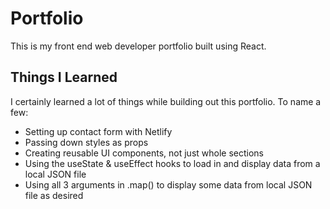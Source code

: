 # Portfolio

This is my front end web developer portfolio built using React.

## Things I Learned

I certainly learned a lot of things while building out this portfolio. To name a few:

- Setting up contact form with Netlify
- Passing down styles as props
- Creating reusable UI components, not just whole sections
- Using the useState & useEffect hooks to load in and display data from a local JSON file
- Using all 3 arguments in .map() to display some data from local JSON file as desired
